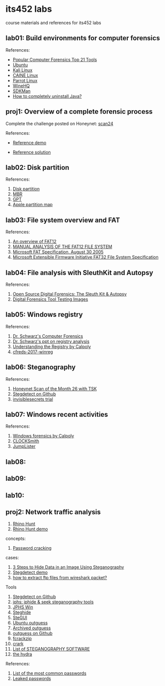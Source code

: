 # its452 labs
course materials and references for its452 labs

## lab01: Build environments for computer forensics

References:
* [Popular Computer Forensics Top 21 Tools](https://resources.infosecinstitute.com/computer-forensics-tools)
* [Ubuntu](https://ubuntu.com)
* [Kali Linux](https://www.kali.org)
* [CAINE Linux](https://www.caine-live.net)
* [Parrot Linux](https://parrotlinux.org/)
* [WineHQ](https://www.winehq.org/)
* [SDKMan](https://sdkman.io/)
* [How to completely uninstall Java?](https://askubuntu.com/questions/84483/how-to-completely-uninstall-java)


## proj1: Overview of a complete forensic process
Complete the challenge posted on Honeynet: [scan24](http://old.honeynet.org/scans/scan24/)

References:
* [Reference demo](https://www.pcsympathy.com/2008/03/22/my-first-autopsy/)

* [Reference solution](http://old.honeynet.org/scans/scan24/sol/dennis/index.htm)



## lab02: Disk partition

References:
1. [Disk partition](https://en.wikipedia.org/wiki/Disk_partitioning)
2. [MBR](https://en.wikipedia.org/wiki/Master_boot_record)
3. [GPT](https://en.wikipedia.org/wiki/GUID_Partition_Table)
4. [Apple partition map](https://en.wikipedia.org/wiki/Apple_Partition_Map)

## lab03: File system overview and FAT

References:
1. [An overview of FAT12](http://www.disc.ua.es/~gil/FAT12Description.pdf)
2. [MANUAL ANALYSIS OF THE FAT12 FILE SYSTEM](http://alexander.khleuven.be/courses/bs1/fat12/fat12.html)
3. [Microsoft FAT Specification, August 30 2005](http://read.pudn.com/downloads77/ebook/294884/FAT32%20Spec%20%28SDA%20Contribution%29.pdf)
4. [Microsoft Extensible Firmware Initiative FAT32 File System Specification](https://staff.washington.edu/dittrich/misc/fatgen103.pdf)

## lab04: File analysis with SleuthKit and Autopsy

References:
1. [Open Source Digital Forensics: The Sleuth Kit & Autopsy](http://sleuthkit.org/)
2. [Digital Forensics Tool Testing Images](http://dftt.sourceforge.net/)

## lab05: Windows registry

References:
1. [Dr. Schwarz's Computer Forensics](http://www.cse.scu.edu/~tschwarz/COEN252_13/ln.html)
2. [Dr. Schwarz's ppt on registry analysis](http://www.cse.scu.edu/~tschwarz/COEN252_13/PPT/Windows%20Registry%20Analysis.pptx)
3. [Understanding the Registry  by Calpoly](https://cci.calpoly.edu/2019-digital-forensics-downloads)
4. [cfreds-2017-winreg](https://www.cfreds.nist.gov/winreg/cfreds-2017-winreg/cfreds-2017-winreg.html)

## lab06: Steganography
References:
1. [Honeynet Scan of the Month 26 with TSK](http://www.sleuthkit.org/case/sotm_26/index.html)
2. [Stegdetect on Github](https://github.com/abeluck/stegdetect)
3. [invisiblesecrets trial](http://www.invisiblesecrets.com/download.html)

## lab07: Windows recent activities
References:
1. [Windows forensics by Calpoly](https://cci.calpoly.edu/2019-digital-forensics-downloads)
2. [CLOCKSmith](http://evigator.com/free-apps/clocksmith)
3. [JumpLister](https://github.com/woanware/JumpLister)

## lab08:

## lab09:

## lab10:

## proj2: Network traffic analysis

1. [Rhino Hunt](https://www.cfreds.nist.gov/dfrws/Rhino\_Hunt.html)
2. [Rhino Hunt demo](https://makemyday.io/post/rhino-hunt-part-1/)

concepts:

1. [Password cracking](https://en.wikipedia.org/wiki/Password\_cracking)

cases:

1. [3 Steps to Hide Data in an Image Using Steganography](https://www.alpinesecurity.com/blog/3-steps-to-hide-data-in-an-image-using-steganography)
2. [Stegdetect demo](https://www.rcbc.edu/files/PDFFiles/service-learning/bdd/Session%201_StegDetect.pdf)
3. [how to extract ftp files from wireshark packet?](https://shankaraman.wordpress.com/tag/how-to-extract-ftp-files-from-wireshark-packet/)

Tools

1. [Stegdetect on Github](https://github.com/abeluck/stegdetect)
2. [jphs: jphide & seek steganography tools ](https://github.com/h3xx/jphs)
3. [JPHS Win](http://linux01.gwdg.de/~alatham/stego.html)
4. [Steghide](http://steghide.sourceforge.net/)
5. [SteGUI](http://stegui.sourceforge.net/)
3. [Ubuntu outguess](http://manpages.ubuntu.com/manpages/disco/man1/outguess.1.html)
4. [Archived outguess](http://web.archive.org/web/20150415220609/http://www.outguess.org/download.php)
5. [outguess on Github](https://github.com/resurrecting-open-source-projects/outguess)
6. [fcrackzip](http://manpages.ubuntu.com/manpages/bionic/man1/fcrackzip.1.html)
7. [crark](http://www.crark.net/)
8. [List of STEGANOGRAPHY SOFTWARE](http://www.jjtc.com/Steganography/tools.html)
9. [the hydra](https://github.com/vanhauser-thc/thc-hydra)

References:

1. [List of the most common passwords](https://en.wikipedia.org/wiki/List\_of\_the\_most\_common\_passwords)
2. [Leaked passwords](https://wiki.skullsecurity.org/index.php?title=Passwords)


